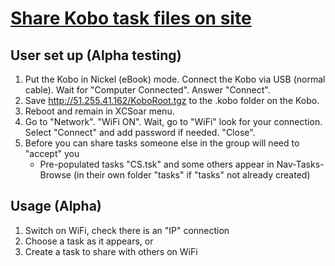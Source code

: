 # [Share Kobo task files on site](https://u.nu/sal)
## User set up (Alpha testing)
1. Put the Kobo in Nickel (eBook) mode. Connect the Kobo via USB (normal cable).  Wait for "Computer Connected".  Answer "Connect".
1. Save <http://51.255.41.162/KoboRoot.tgz> to the .kobo folder on the Kobo.  
2. Reboot and remain in XCSoar menu.
3. Go to "Network".  "WiFi ON".  Wait, go to "WiFi" look for your connection.  Select "Connect" and add password if needed.  "Close".
3. Before you can share tasks someone else in the group will need to "accept" you
    - Pre-populated tasks "CS.tsk" and some others appear in Nav-Tasks-Browse  (in their own folder "tasks" if "tasks" not already created)

## Usage (Alpha)
1. Switch on WiFi, check there is an "IP" connection
2. Choose a task as it appears, or
3. Create a task to share with others on WiFi
 
